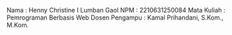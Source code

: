 Nama : Henny Christine I Lumban Gaol
NPM : 2210631250084
Mata Kuliah : Pemrograman Berbasis Web
Dosen Pengampu : Kamal Prihandani, S.Kom., M.Kom.
